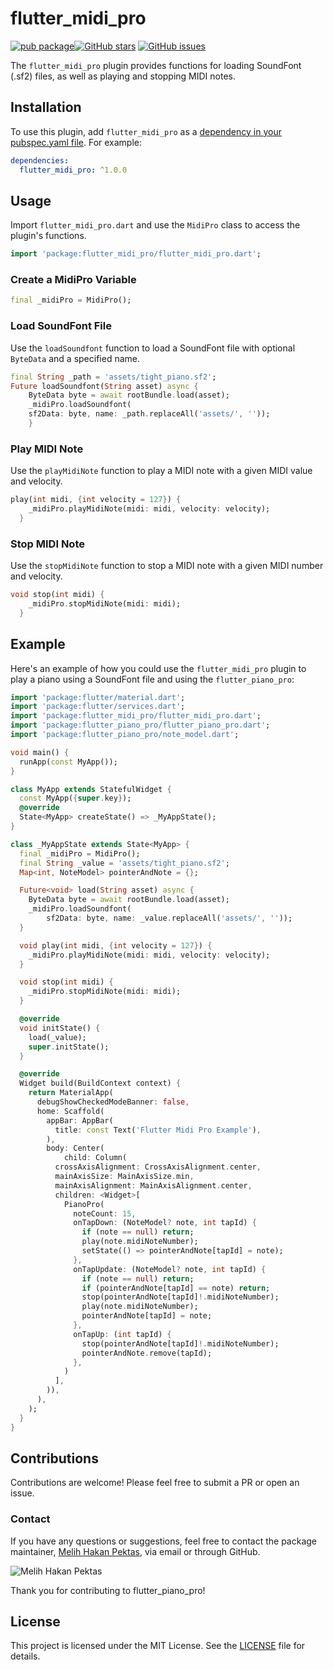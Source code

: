 # flutter_midi_pro

[![pub package](https://img.shields.io/pub/v/flutter_midi_pro.svg)](https://pub.dartlang.org/packages/flutter_midi_pro)[![GitHub stars](https://img.shields.io/github/stars/MelihHakanPektas/flutter_midi_pro.svg?style=social)](https://github.com/MelihHakanPektas/flutter_midi_pro)
[![GitHub issues](https://img.shields.io/github/issues/MelihHakanPektas/flutter_midi_pro.svg)](https://github.com/MelihHakanPektas/flutter_midi_pro/issues)

The `flutter_midi_pro` plugin provides functions for loading SoundFont (.sf2) files, as well as playing and stopping MIDI notes.

## Installation

To use this plugin, add `flutter_midi_pro` as a [dependency in your pubspec.yaml file](https://flutter.dev/docs/development/packages-and-plugins/using-packages). For example:

```yaml
dependencies:
  flutter_midi_pro: ^1.0.0
```

## Usage

Import `flutter_midi_pro.dart` and use the `MidiPro` class to access the plugin's functions.

```dart
import 'package:flutter_midi_pro/flutter_midi_pro.dart';
```

### Create a MidiPro Variable

```dart
final _midiPro = MidiPro();
```

### Load SoundFont File

Use the `loadSoundfont` function to load a SoundFont file with optional `ByteData` and a specified name.

```dart
final String _path = 'assets/tight_piano.sf2';
Future loadSoundfont(String asset) async {
    ByteData byte = await rootBundle.load(asset);
    _midiPro.loadSoundfont(
    sf2Data: byte, name: _path.replaceAll('assets/', ''));
    }
```

### Play MIDI Note

Use the `playMidiNote` function to play a MIDI note with a given MIDI value and velocity.

```dart
play(int midi, {int velocity = 127}) {
    _midiPro.playMidiNote(midi: midi, velocity: velocity);
  }
```

### Stop MIDI Note

Use the `stopMidiNote` function to stop a MIDI note with a given MIDI number and velocity.

```dart
void stop(int midi) {
    _midiPro.stopMidiNote(midi: midi);
  }
```

## Example

Here's an example of how you could use the `flutter_midi_pro` plugin to play a piano using a SoundFont file and using the `flutter_piano_pro`:

```dart
import 'package:flutter/material.dart';
import 'package:flutter/services.dart';
import 'package:flutter_midi_pro/flutter_midi_pro.dart';
import 'package:flutter_piano_pro/flutter_piano_pro.dart';
import 'package:flutter_piano_pro/note_model.dart';

void main() {
  runApp(const MyApp());
}

class MyApp extends StatefulWidget {
  const MyApp({super.key});
  @override
  State<MyApp> createState() => _MyAppState();
}

class _MyAppState extends State<MyApp> {
  final _midiPro = MidiPro();
  final String _value = 'assets/tight_piano.sf2';
  Map<int, NoteModel> pointerAndNote = {};

  Future<void> load(String asset) async {
    ByteData byte = await rootBundle.load(asset);
    _midiPro.loadSoundfont(
        sf2Data: byte, name: _value.replaceAll('assets/', ''));
  }

  void play(int midi, {int velocity = 127}) {
    _midiPro.playMidiNote(midi: midi, velocity: velocity);
  }

  void stop(int midi) {
    _midiPro.stopMidiNote(midi: midi);
  }

  @override
  void initState() {
    load(_value);
    super.initState();
  }

  @override
  Widget build(BuildContext context) {
    return MaterialApp(
      debugShowCheckedModeBanner: false,
      home: Scaffold(
        appBar: AppBar(
          title: const Text('Flutter Midi Pro Example'),
        ),
        body: Center(
            child: Column(
          crossAxisAlignment: CrossAxisAlignment.center,
          mainAxisSize: MainAxisSize.min,
          mainAxisAlignment: MainAxisAlignment.center,
          children: <Widget>[
            PianoPro(
              noteCount: 15,
              onTapDown: (NoteModel? note, int tapId) {
                if (note == null) return;
                play(note.midiNoteNumber);
                setState(() => pointerAndNote[tapId] = note);
              },
              onTapUpdate: (NoteModel? note, int tapId) {
                if (note == null) return;
                if (pointerAndNote[tapId] == note) return;
                stop(pointerAndNote[tapId]!.midiNoteNumber);
                play(note.midiNoteNumber);
                pointerAndNote[tapId] = note;
              },
              onTapUp: (int tapId) {
                stop(pointerAndNote[tapId]!.midiNoteNumber);
                pointerAndNote.remove(tapId);
              },
            )
          ],
        )),
      ),
    );
  }
}
```

## Contributions

Contributions are welcome! Please feel free to submit a PR or open an issue.

### Contact

If you have any questions or suggestions, feel free to contact the package maintainer, [Melih Hakan Pektas](https://github.com/MelihHakanPektas), via email or through GitHub.

![Melih Hakan Pektas](https://avatars.githubusercontent.com/u/108405689?s=100&v=4)

Thank you for contributing to flutter_piano_pro!

## License

This project is licensed under the MIT License. See the [LICENSE](https://github.com/MelihHakanPektas/flutter_midi_pro/blob/main/LICENSE) file for details.

